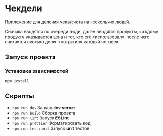 # Чекдели

Приложение для деления чека/счета на нескольких людей.

Сначала вводятся по очереди люди, далее вводятся продукты, каждому продукту указывается цена и тот, кто его «использовал», после чего считается сколько денег «потратил» каждый человек.
## Запуск проекта

### Установка зависимостей

```
npm install
```

## Скрипты

- `npm run dev` Запуск **dev server**
- `npm run build` Сборка проекта
- `npm run lint` Запуск **ESLint**
- `npm run prettier` Форматировать код
- `npm run test:unit` Запуск **unit** тестов
